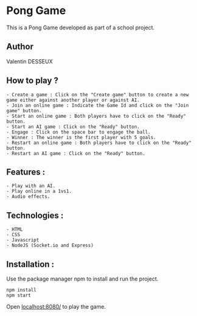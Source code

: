 # Pong Game

This is a Pong Game developed as part of a school project.

## Author

Valentin DESSEUX

## How to play ?

	- Create a game : Click on the "Create game" button to create a new game either against another player or against AI.
	- Join an online game : Indicate the Game Id and click on the "Join game" button.
	- Start an online game : Both players have to click on the "Ready" button.
	- Start an AI game : Click on the "Ready" button.
	- Engage : Click on the space bar to engage the ball.
	- Winner : The winner is the first player with 5 goals.
	- Restart an online game : Both players have to click on the "Ready" button.
	- Restart an AI game : Click on the "Ready" button.

## Features :

	- Play with an AI.
	- Play online in a 1vs1.
	- Audio effects.

## Technologies :

	- HTML
	- CSS
	- Javascript
	- NodeJS (Socket.io and Express)

## Installation :

Use the package manager npm to install and run the project.

	npm install
	npm start

Open [localhost:8080/](http://localhost:8080/) to play the game.
